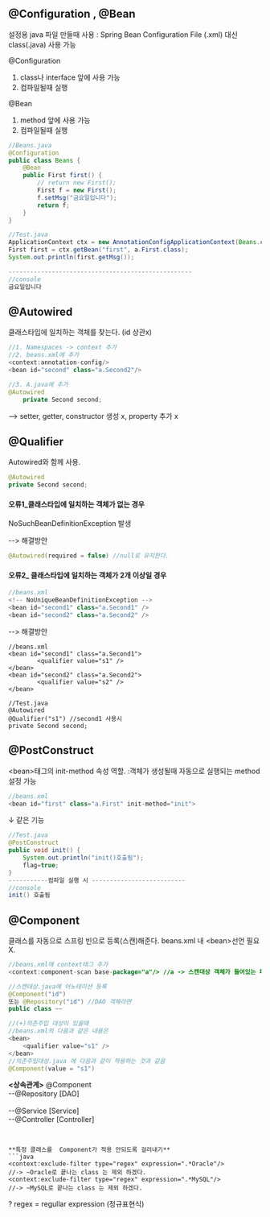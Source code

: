 ## @Configuration , @Bean
설정용 java 파일 만들때 사용 :
Spring Bean Configuration File (.xml) 대신 class(.java) 사용 가능

@Configuration
 1. class나 interface 앞에 사용 가능
 2. 컴파일될때 실행

@Bean

 1. method 앞에 사용 가능
 2. 컴파일될때 실행

```java
//Beans.java
@Configuration
public class Beans {
	@Bean
	public First first() {
		// return new First();
		First f = new First();
		f.setMsg("금요일입니다");
		return f;
	}
}

//Test.java
ApplicationContext ctx = new AnnotationConfigApplicationContext(Beans.class);
First first = ctx.getBean("first", a.First.class);
System.out.println(first.getMsg());

---------------------------------------------------
//console
금요일입니다

```
## @Autowired
클래스타입에 일치하는 객체를 찾는다. (id 상관x)
```java
//1. Namespaces -> context 추가
//2. beans.xml에 추가
<context:annotation-config/>
<bean id="second" class="a.Second2"/>

//3. A.java에 추가
@Autowired
	private Second second;
```
\--> setter, getter, 	constructor 생성 x, property 추가 x

## 
## @Qualifier

Autowired와 함께 사용.
```java
@Autowired
private Second second;
```
#### 오류1_클래스타입에 일치하는 객체가 없는 경우
NoSuchBeanDefinitionException 발생

--> 해결방안
```java
@Autowired(required = false) //null로 유지한다.
```
 #### 오류2_ 클래스타입에 일치하는 객체가 2개 이상일 경우
 ```java
 //beans.xml
 <!-- NoUniqueBeanDefinitionException -->
 <bean id="second1" class="a.Second1" />
<bean id="second2" class="a.Second2" /> 
```
--> 해결방안
```ava
//beans.xml
<bean id="second1" class="a.Second1">
		<qualifier value="s1" />
</bean>
<bean id="second2" class="a.Second2">
		<qualifier value="s2" />
</bean>

//Test.java
@Autowired
@Qualifier("s1") //second1 사용시
private Second second;
 ```

## @PostConstruct
\<bean>태그의 init-method 속성 역할.
  :객체가 생성될때 자동으로 실행되는 method 설정 가능 

```java
//beans.xml
<bean id="first" class="a.First" init-method="init">
```
 ↓ 같은 기능
```java
//Test.java
@PostConstruct
public void init() {
	System.out.println("init()호출됨");
	flag=true;
}
-----------컴파일 실행 시 --------------------------
//console
init() 호출됨
```
##
## @Component
클래스를 자동으로 스프링 빈으로 등록(스캔)해준다. 
beans.xml 내 \<bean>선언 필요 X.
```java
//beans.xml에 context태그 추가
<context:component-scan base-package="a"/> //a -> 스캔대상 객체가 들어있는 패키지 명

//스캔대상.java에 어노테이션 등록
@Component("id")
또는 @Repository("id") //DAO 객체라면
public class ~~

//(+)의존주입 대상이 있을때
//beans.xml의 다음과 같은 내용은
<bean>
	<qualifier value="s1" />
</bean>
//의존주입대상.java 에 다음과 같이 적용하는 것과 같음
@Component(value = "s1") 
```
**<상속관계>**
@Component<br>
--@Repository [DAO]<br>		
--@Service [Service]<br>
--@Controller [Controller]
		  
```


**특정 클래스를  Component가 적용 안되도록 걸러내기**
```java
<context:exclude-filter type="regex" expression=".*Oracle"/>
//-> ~Oracle로 끝나는 class 는 제외 하겠다.
<context:exclude-filter type="regex" expression=".*MySQL"/>
//-> ~MySQL로 끝나는 class 는 제외 하겠다.
```
? regex = regullar expression (정규표현식)

<!--stackedit_data:
eyJoaXN0b3J5IjpbLTg2NzA4NjM2NywxODU0MTU4MDY5LDg3ND
U0Mjk0NiwtMTA0ODM3MzExNCwtMTYwNzkxMjM2OCwtMTkxNzk2
ODAzNCwxMjU2NDkxOTcxLDE3OTc2NjkzMTQsLTE2MzA2MTU5MT
QsMTMwMTU3MzUwOCwxMjQ2ODg0ODkxLDgyMDMyOTQyLC04ODAx
NDg3NTAsLTEyNzYzNzk2NTAsLTE0NzAxMTMyMjksLTE2Mzc3NT
c0NjEsMTI2NzA4MDc4OSwxNDU1MTQ3MjI4LDIxMzcyNTMzNjBd
fQ==
-->